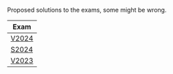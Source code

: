 Proposed solutions to the exams, some might be wrong.

| Exam              |
|-------------------|
| [V2024](V2024/)   |
| [S2024](S2024/)   |
| [V2023](V2023/)   |

